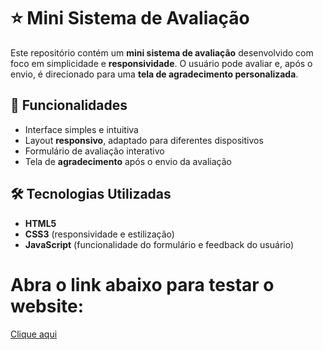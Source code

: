 # ⭐ Mini Sistema de Avaliação

Este repositório contém um **mini sistema de avaliação** desenvolvido com foco em simplicidade e **responsividade**.
O usuário pode avaliar e, após o envio, é direcionado para uma **tela de agradecimento personalizada**.

## 🚀 Funcionalidades

* Interface simples e intuitiva
* Layout **responsivo**, adaptado para diferentes dispositivos
* Formulário de avaliação interativo
* Tela de **agradecimento** após o envio da avaliação

## 🛠️ Tecnologias Utilizadas

* **HTML5**
* **CSS3** (responsividade e estilização)
* **JavaScript** (funcionalidade do formulário e feedback do usuário)

# Abra o link abaixo para testar o website:
<a href="https://cyberscyt3.github.io/avaliacao/" target="_blank">Clique aqui</a>
